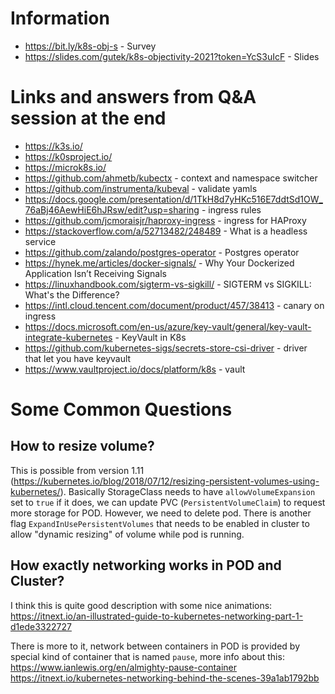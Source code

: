 # Information

- https://bit.ly/k8s-obj-s - Survey
- https://slides.com/gutek/k8s-objectivity-2021?token=YcS3uIcF - Slides

# Links and answers from Q&A session at the end

- https://k3s.io/
- https://k0sproject.io/
- https://microk8s.io/
- https://github.com/ahmetb/kubectx - context and namespace switcher
- https://github.com/instrumenta/kubeval - validate yamls
- https://docs.google.com/presentation/d/1TkH8d7yHKc516E7ddtSd1OW_76aBj46AewHiE6hJRsw/edit?usp=sharing - ingress rules
- https://github.com/jcmoraisjr/haproxy-ingress - ingress for HAProxy
- https://stackoverflow.com/a/52713482/248489 - What is a headless service
- https://github.com/zalando/postgres-operator - Postgres operator
- https://hynek.me/articles/docker-signals/ - Why Your Dockerized Application Isn’t Receiving Signals
- https://linuxhandbook.com/sigterm-vs-sigkill/ - SIGTERM vs SIGKILL: What's the Difference?
- https://intl.cloud.tencent.com/document/product/457/38413 - canary on ingress
- https://docs.microsoft.com/en-us/azure/key-vault/general/key-vault-integrate-kubernetes - KeyVault in K8s
- https://github.com/kubernetes-sigs/secrets-store-csi-driver - driver that let you have keyvault
- https://www.vaultproject.io/docs/platform/k8s - vault

# Some Common Questions

## How to resize volume?

This is possible from version 1.11 (https://kubernetes.io/blog/2018/07/12/resizing-persistent-volumes-using-kubernetes/). Basically StorageClass needs to have `allowVolumeExpansion` set to `true` if it does, we can update PVC (`PersistentVolumeClaim`) to request more storage for POD. However, we need to delete pod. There is another flag `ExpandInUsePersistentVolumes` that needs to be enabled in cluster to allow "dynamic resizing" of volume while pod is running. 

## How exactly networking works in POD and Cluster?

I think this is quite good description with some nice animations: https://itnext.io/an-illustrated-guide-to-kubernetes-networking-part-1-d1ede3322727

There is more to it, network between containers in POD is provided by special kind of container that is named `pause`, more info about this:
https://www.ianlewis.org/en/almighty-pause-container
https://itnext.io/kubernetes-networking-behind-the-scenes-39a1ab1792bb
